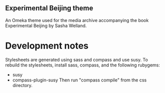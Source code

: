 ## Experimental Beijing theme

An Omeka theme used for the media archive accompanying the book
Experimental Beijing by Sasha Welland.

# Development notes

Stylesheets are generated using sass and compass and use susy.
To rebuild the stylesheets, install sass, compass, and the following rubygems:
- susy
- compass-plugin-susy
Then run "compass compile" from the css directory.
